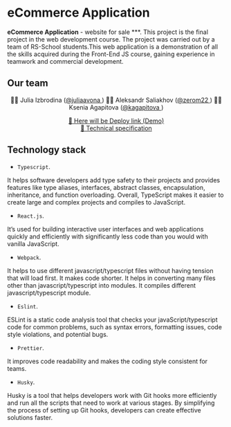 # eCommerce Application

**eCommerce Application** - website for sale ***. This project is the final project in the web development course. The project was carried out by a team of RS-School students.This web application is a demonstration of all the skills acquired during the Front-End JS course, gaining experience in teamwork and commercial development.

## Our team 

<p align="center">
  👨‍💻 Julia Izbrodina (<a href="https://github.com/juliaavona">@juliaavona </a>)
  👨‍💻 Aleksandr Saliakhov (<a href="https://github.com/zerom22">@zerom22 </a>)
  👨‍💻 Ksenia Agapitova (<a href="https://github.com/kagapitova">@kagapitova </a>)
</p>

<p align="center">
  <a href="">🔗 Here will be Deploy link (Demo)</a> <br>
  <a href="https://github.com/rolling-scopes-school/tasks/blob/master/tasks/eCommerce-Application/Readme.md">📄 Technical specification</a>
</p>

## Technology stack

- `Typescript`.
  
It helps software developers add type safety to their projects and provides features like type aliases, interfaces, abstract classes, encapsulation, inheritance, and function overloading. Overall, TypeScript makes it easier to create large and complex projects and compiles to JavaScript.

- `React.js`.

It’s used for building interactive user interfaces and web applications quickly and efficiently with significantly less code than you would with vanilla JavaScript.

- `Webpack`.

It helps to use different javascript/typescript files without having tension that will load first. It makes code shorter. It helps in converting many files other than javascript/typescript into modules. It compiles different javascript/typescript module.

- `Eslint`.

ESLint is a static code analysis tool that checks your javaScript/typescript code for common problems, such as syntax errors, formatting issues, code style violations, and potential bugs.

- `Prettier`.

It improves code readability and makes the coding style consistent for teams. 

- `Husky`.

Husky is a tool that helps developers work with Git hooks more efficiently and run all the scripts that need to work at various stages. By simplifying the process of setting up Git hooks, developers can create effective solutions faster.
